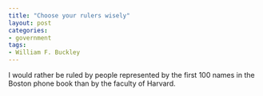 ```yaml
---
title: "Choose your rulers wisely"
layout: post
categories:
- government
tags:
- William F. Buckley
---
```


I would rather be ruled by people represented by the first 100 names in the Boston phone book than by the faculty of Harvard.
